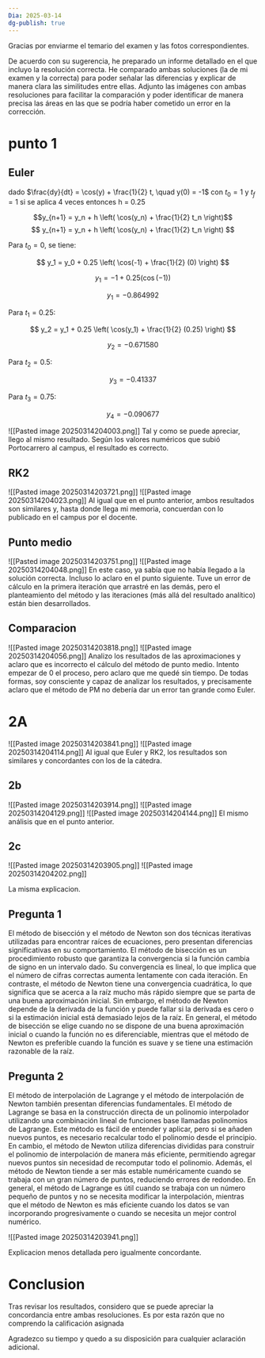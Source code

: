 ```yaml
---
Dia: 2025-03-14
dg-publish: true
---
```


Gracias por enviarme el temario del examen y las fotos correspondientes. 

De acuerdo con su sugerencia, he preparado un informe detallado en el que incluyo la resolución correcta. He comparado ambas soluciones (la de mi examen y la correcta) para poder señalar las diferencias y explicar de manera clara las similitudes entre ellas.
Adjunto las imágenes con ambas resoluciones para facilitar la comparación y poder identificar de manera precisa las áreas en las que se podría haber cometido un error en la corrección.


# punto 1

## Euler
dado $\frac{dy}{dt} = \cos(y) + \frac{1}{2} t, \quad y(0) = -1$ con $t_{0}=1$ y $t_f=1$ si se aplica 4 veces entonces h = 0.25

$$y_{n+1} = y_n + h \left( \cos(y_n) + \frac{1}{2} t_n \right)$$
$$
y_{n+1} = y_n + h \left( \cos(y_n) + \frac{1}{2} t_n \right)
$$

Para $t_0 = 0$, se tiene:

$$
y_1 = y_0 + 0.25 \left( \cos(-1) + \frac{1}{2} (0) \right)
$$

$$
y_1 = -1 + 0.25 (\cos(-1))
$$

$$
y_1 = -0.864992
$$

Para $t_1 = 0.25$:

$$
y_2 = y_1 + 0.25 \left( \cos(y_1) + \frac{1}{2} (0.25) \right)
$$


$$
y_2 = -0.671580
$$

Para $t_2 = 0.5$:

$$
y_3 = -0.41337
$$

Para $t_3 = 0.75$:


$$
y_4 = -0.090677
$$

![[Pasted image 20250314204003.png]]
Tal y como se puede apreciar, llego al mismo resultado. Según los valores numéricos que subió Portocarrero al campus, el resultado es correcto.
## RK2 
![[Pasted image 20250314203721.png]]
![[Pasted image 20250314204023.png]]
Al igual que en el punto anterior, ambos resultados son similares y, hasta donde llega mi memoria, concuerdan con lo publicado en el campus por el docente.
## Punto medio 
![[Pasted image 20250314203751.png]]
![[Pasted image 20250314204048.png]]
En este caso, ya sabía que no había llegado a la solución correcta. Incluso lo aclaro en el punto siguiente. Tuve un error de cálculo en la primera iteración que arrastré en las demás, pero el planteamiento del método y las iteraciones (más allá del resultado analítico) están bien desarrollados.
## Comparacion 
![[Pasted image 20250314203818.png]]
![[Pasted image 20250314204056.png]]
Analizo los resultados de las aproximaciones y aclaro que es incorrecto el cálculo del método de punto medio. Intento empezar de 0 el proceso, pero aclaro que me quedé sin tiempo. De todas formas, soy consciente y capaz de analizar los resultados, y precisamente aclaro que el método de PM no debería dar un error tan grande como Euler.
# 2A
![[Pasted image 20250314203841.png]]
![[Pasted image 20250314204114.png]]
Al igual que Euler y RK2, los resultados son similares y concordantes con los de la cátedra.

## 2b
![[Pasted image 20250314203914.png]]
![[Pasted image 20250314204129.png]]
![[Pasted image 20250314204144.png]]
El mismo análisis que en el punto anterior.
## 2c
![[Pasted image 20250314203905.png]]
![[Pasted image 20250314204202.png]]

La misma explicacion.
## Pregunta 1 
El método de bisección y el método de Newton son dos técnicas iterativas utilizadas para encontrar raíces de ecuaciones, pero presentan diferencias significativas en su comportamiento. El método de bisección es un procedimiento robusto que garantiza la convergencia si la función cambia de signo en un intervalo dado. Su convergencia es lineal, lo que implica que el número de cifras correctas aumenta lentamente con cada iteración. En contraste, el método de Newton tiene una convergencia cuadrática, lo que significa que se acerca a la raíz mucho más rápido siempre que se parta de una buena aproximación inicial. Sin embargo, el método de Newton depende de la derivada de la función y puede fallar si la derivada es cero o si la estimación inicial está demasiado lejos de la raíz. En general, el método de bisección se elige cuando no se dispone de una buena aproximación inicial o cuando la función no es diferenciable, mientras que el método de Newton es preferible cuando la función es suave y se tiene una estimación razonable de la raíz.


## Pregunta 2
El método de interpolación de Lagrange y el método de interpolación de Newton también presentan diferencias fundamentales. El método de Lagrange se basa en la construcción directa de un polinomio interpolador utilizando una combinación lineal de funciones base llamadas polinomios de Lagrange. Este método es fácil de entender y aplicar, pero si se añaden nuevos puntos, es necesario recalcular todo el polinomio desde el principio. En cambio, el método de Newton utiliza diferencias divididas para construir el polinomio de interpolación de manera más eficiente, permitiendo agregar nuevos puntos sin necesidad de recomputar todo el polinomio. Además, el método de Newton tiende a ser más estable numéricamente cuando se trabaja con un gran número de puntos, reduciendo errores de redondeo. En general, el método de Lagrange es útil cuando se trabaja con un número pequeño de puntos y no se necesita modificar la interpolación, mientras que el método de Newton es más eficiente cuando los datos se van incorporando progresivamente o cuando se necesita un mejor control numérico.


![[Pasted image 20250314203941.png]]

Explicacion menos detallada pero igualmente concordante.


# Conclusion 
Tras revisar los resultados, considero que se puede apreciar la concordancia entre ambas resoluciones. Es por esta razón que no comprendo la calificación asignada

Agradezco su tiempo y quedo a su disposición para cualquier aclaración adicional.